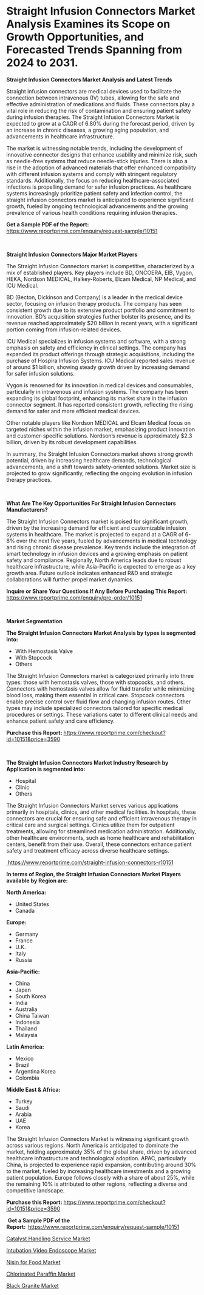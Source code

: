 <p><h1>Straight Infusion Connectors Market Analysis Examines its Scope on Growth Opportunities, and Forecasted Trends Spanning from 2024 to 2031.</h1></p><p><strong>Straight Infusion Connectors Market Analysis and Latest Trends</strong></p>
<p><p>Straight infusion connectors are medical devices used to facilitate the connection between intravenous (IV) tubes, allowing for the safe and effective administration of medications and fluids. These connectors play a vital role in reducing the risk of contamination and ensuring patient safety during infusion therapies. The Straight Infusion Connectors Market is expected to grow at a CAGR of 6.80% during the forecast period, driven by an increase in chronic diseases, a growing aging population, and advancements in healthcare infrastructure.</p><p>The market is witnessing notable trends, including the development of innovative connector designs that enhance usability and minimize risk, such as needle-free systems that reduce needle-stick injuries. There is also a rise in the adoption of advanced materials that offer enhanced compatibility with different infusion systems and comply with stringent regulatory standards. Additionally, the focus on reducing healthcare-associated infections is propelling demand for safer infusion practices. As healthcare systems increasingly prioritize patient safety and infection control, the straight infusion connectors market is anticipated to experience significant growth, fueled by ongoing technological advancements and the growing prevalence of various health conditions requiring infusion therapies.</p></p>
<p><strong>Get a Sample PDF of the Report:&nbsp;</strong> <a href="https://www.reportprime.com/enquiry/request-sample/10151">https://www.reportprime.com/enquiry/request-sample/10151</a></p>
<p>&nbsp;</p>
<p><strong>Straight Infusion Connectors Major Market Players</strong></p>
<p><p>The Straight Infusion Connectors market is competitive, characterized by a mix of established players. Key players include BD, ONCOERA, EIB, Vygon, HEKA, Nordson MEDICAL, Halkey-Roberts, Elcam Medical, NP Medical, and ICU Medical. </p><p>BD (Becton, Dickinson and Company) is a leader in the medical device sector, focusing on infusion therapy products. The company has seen consistent growth due to its extensive product portfolio and commitment to innovation. BD’s acquisition strategies further bolster its presence, and its revenue reached approximately $20 billion in recent years, with a significant portion coming from infusion-related devices.</p><p>ICU Medical specializes in infusion systems and software, with a strong emphasis on safety and efficiency in clinical settings. The company has expanded its product offerings through strategic acquisitions, including the purchase of Hospira Infusion Systems. ICU Medical reported sales revenue of around $1 billion, showing steady growth driven by increasing demand for safer infusion solutions.</p><p>Vygon is renowned for its innovation in medical devices and consumables, particularly in intravenous and infusion systems. The company has been expanding its global footprint, enhancing its market share in the infusion connector segment. It has reported consistent growth, reflecting the rising demand for safer and more efficient medical devices.</p><p>Other notable players like Nordson MEDICAL and Elcam Medical focus on targeted niches within the infusion market, emphasizing product innovation and customer-specific solutions. Nordson’s revenue is approximately $2.3 billion, driven by its robust development capabilities.</p><p>In summary, the Straight Infusion Connectors market shows strong growth potential, driven by increasing healthcare demands, technological advancements, and a shift towards safety-oriented solutions. Market size is projected to grow significantly, reflecting the ongoing evolution in infusion therapy practices.</p></p>
<p>&nbsp;</p>
<p><strong>What Are The Key Opportunities For Straight Infusion Connectors Manufacturers?</strong></p>
<p><p>The Straight Infusion Connectors market is poised for significant growth, driven by the increasing demand for efficient and customizable infusion systems in healthcare. The market is projected to expand at a CAGR of 6-8% over the next five years, fueled by advancements in medical technology and rising chronic disease prevalence. Key trends include the integration of smart technology in infusion devices and a growing emphasis on patient safety and compliance. Regionally, North America leads due to robust healthcare infrastructure, while Asia-Pacific is expected to emerge as a key growth area. Future outlook indicates enhanced R&D and strategic collaborations will further propel market dynamics.</p></p>
<p><strong>Inquire or Share Your Questions If Any Before Purchasing This Report:</strong> <a href="https://www.reportprime.com/enquiry/pre-order/10151">https://www.reportprime.com/enquiry/pre-order/10151</a></p>
<p>&nbsp;</p>
<p><strong>Market Segmentation</strong></p>
<p><strong>The Straight Infusion Connectors Market Analysis by types is segmented into:</strong></p>
<p><ul><li>With Hemostasis Valve</li><li>With Stopcock</li><li>Others</li></ul></p>
<p><p>The Straight Infusion Connectors market is categorized primarily into three types: those with hemostasis valves, those with stopcocks, and others. Connectors with hemostasis valves allow for fluid transfer while minimizing blood loss, making them essential in critical care. Stopcock connectors enable precise control over fluid flow and changing infusion routes. Other types may include specialized connectors tailored for specific medical procedures or settings. These variations cater to different clinical needs and enhance patient safety and care efficiency.</p></p>
<p><strong>Purchase this Report:&nbsp;</strong><a href="https://www.reportprime.com/checkout?id=10151&price=3590">https://www.reportprime.com/checkout?id=10151&price=3590</a></p>
<p>&nbsp;</p>
<p><strong>The Straight Infusion Connectors Market Industry Research by Application is segmented into:</strong></p>
<p><ul><li>Hospital</li><li>Clinic</li><li>Others</li></ul></p>
<p><p>The Straight Infusion Connectors Market serves various applications primarily in hospitals, clinics, and other medical facilities. In hospitals, these connectors are crucial for ensuring safe and efficient intravenous therapy in critical care and surgical settings. Clinics utilize them for outpatient treatments, allowing for streamlined medication administration. Additionally, other healthcare environments, such as home healthcare and rehabilitation centers, benefit from their use. Overall, these connectors enhance patient safety and treatment efficacy across diverse healthcare settings.</p></p>
<p><a href="https://www.reportprime.com/straight-infusion-connectors-r10151">&nbsp;https://www.reportprime.com/straight-infusion-connectors-r10151</a></p>
<p><strong>In terms of Region, the Straight Infusion Connectors Market Players available by Region are:</strong></p>
<p>
    <p> <strong> North America: </strong>
        <ul>
            <li>United States</li>
            <li>Canada</li>
        </ul>
        </p> 
    <p> <strong> Europe: </strong>
        <ul>
            <li>Germany</li>
            <li>France</li>
            <li>U.K.</li>
            <li>Italy</li>
            <li>Russia</li>
        </ul>
        </p> 
    <p> <strong> Asia-Pacific: </strong>
        <ul>
            <li>China</li>
            <li>Japan</li>
            <li>South Korea</li>
            <li>India</li>
            <li>Australia</li>
            <li>China Taiwan</li>
            <li>Indonesia</li>
            <li>Thailand</li>
            <li>Malaysia</li>
        </ul>
        </p> 
    <p> <strong> Latin America: </strong>
        <ul>
            <li>Mexico</li>
            <li>Brazil</li>
            <li>Argentina Korea</li>
            <li>Colombia</li>
        </ul>
        </p> 
    <p> <strong> Middle East & Africa: </strong>
        <ul>
            <li>Turkey</li>
            <li>Saudi</li>
            <li>Arabia</li>
            <li>UAE</li>
            <li>Korea</li>
        </ul>
    </p>
    </p>
<p><p>The Straight Infusion Connectors Market is witnessing significant growth across various regions. North America is anticipated to dominate the market, holding approximately 35% of the global share, driven by advanced healthcare infrastructure and technological adoption. APAC, particularly China, is projected to experience rapid expansion, contributing around 30% to the market, fueled by increasing healthcare investments and a growing patient population. Europe follows closely with a share of about 25%, while the remaining 10% is attributed to other regions, reflecting a diverse and competitive landscape.</p></p>
<p><strong>Purchase this Report: </strong><a href="https://www.reportprime.com/checkout?id=10151&price=3590">https://www.reportprime.com/checkout?id=10151&price=3590</a></p>
<p>&nbsp;<strong>Get a Sample PDF of the Report:&nbsp;&nbsp;</strong><a href="https://www.reportprime.com/enquiry/request-sample/10151">https://www.reportprime.com/enquiry/request-sample/10151</a></p>
<p><strong></strong></p>
<p><p><a href="https://medium.com/@priscillaalexist47/catalyst-handling-service-market-overview-global-market-trends-and-future-prospects-from-2024-to-3698f833cc80">Catalyst Handling Service Market</a></p><p><a href="https://github.com/vimar16th/Market-Research-Report-List-6/blob/main/intubation-video-endoscope-market.md">Intubation Video Endoscope Market</a></p><p><a href="https://issuu.com/reportprime-2/docs/nisin-for-food-market-size-2030.ppt_c8465ad102db33">Nisin for Food Market</a></p><p><a href="https://www.linkedin.com/pulse/chlorinated-paraffin-market-global-insights-regional-analysis-zdzdc?trackingId=v%2F6VgHu%2BScOOQSDh%2F3eLEA%3D%3D">Chlorinated Paraffin Market</a></p><p><a href="https://www.linkedin.com/pulse/strategic-roadmap-global-black-granite-market-insights-opportunities-flmmc?trackingId=zbfLnR56S7KFvjbV9LyA1w%3D%3D">Black Granite Market</a></p></p>